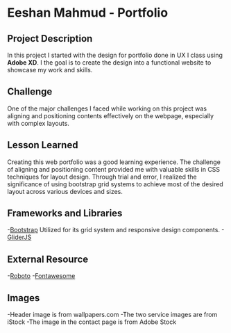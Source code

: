 # Eeshan Mahmud - Portfolio

## Project Description
In this project I started with the design for portfolio done in UX I class using **Adobe XD**. I the goal is to create the design into a functional website to showcase my work and skills.

## Challenge
One of the major challenges I faced while working on this project was aligning and positioning contents effectively on the webpage, especially with complex layouts.

## Lesson Learned
 Creating this web portfolio was a good learning experience. The challenge of aligning and positioning content provided me with valuable skills in CSS techniques for layout design. Through trial and error, I realized the significance of using bootstrap grid systems to achieve most of the desired layout across various devices and sizes.


## Frameworks and Libraries
-[Bootstrap](https://getbootstrap.com/) Utilized for its grid system and responsive design components.
-[GliderJS](https://fonts.google.com/specimen/Roboto)

## External Resource 
-[Roboto](https://fonts.google.com/specimen/Roboto)
-[Fontawesome](https://fontawesome.com)

## Images
-Header image is from wallpapers.com
-The two service images are from iStock
-The image in the contact page is from Adobe Stock